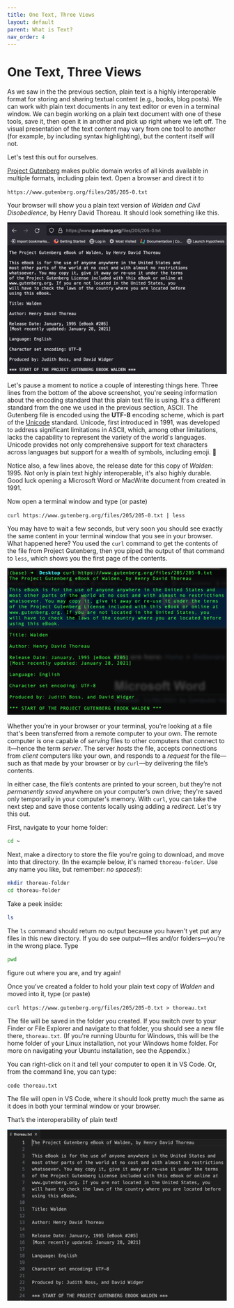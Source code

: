 ```yaml
---
title: One Text, Three Views
layout: default
parent: What is Text?
nav_order: 4
---
```

# One Text, Three Views

As we saw in the the previous section, plain text is a highly interoperable format for storing and sharing textual content (e.g., books, blog posts). We can work with plain text documents in any text editor or even in a terminal window. We can begin working on a plain text document with one of these tools, save it, then open it in another and pick up right where we left off. The visual presentation of the text content may vary from one tool to another (for example, by including syntax highlighting), but the content itself will not.

Let's test this out for ourselves.

[Project Gutenberg](https://www.gutenberg.org/) makes public domain works of all kinds available in multiple formats, including plain text. Open a browser and direct it to

`https://www.gutenberg.org/files/205/205-0.txt`

Your browser will show you a plain text version of *Walden and Civil Disobedience*, by Henry David Thoreau. It should look something like this.

![Plain text version of Walden as viewed in a browser](../assets/gutenberg-walden.png)

Let's pause a moment to notice a couple of interesting things here. Three lines from the bottom of the above screenshot, you're seeing information about the encoding standard that this plain text file is using. It's a different standard from the one we used in the previous section, ASCII. The Gutenberg file is encoded using the **UTF-8** encoding scheme, which is part of the [Unicode](https://home.unicode.org/) standard. Unicode, first introduced in 1991, was developed to address significant limitations in ASCII, which, among other limitations, lacks the capability to represent the variety of the world's languages. Unicode provides not only comprehensive support for text characters across languages but support for a wealth of symbols, including emoji. &#x1f642; 

Notice also, a few lines above, the release date for this copy of *Walden*: 1995. Not only is plain text highly interoperable, it's also highly durable. Good luck opening a Microsoft Word or MacWrite document from created in 1991.

Now open a terminal window and type (or paste)

`curl https://www.gutenberg.org/files/205/205-0.txt | less`

You may have to wait a few seconds, but very soon you should see exactly the same content in your terminal window that you see in your browser. What happened here? You used the `curl` command to get the contents of the file from Project Gutenberg, then you piped the output of that command to `less`, which shows you the first page of the contents. 

![Walden in a terminal window](../assets/walden-in-terminal.png)

Whether you’re in your browser or your terminal, you’re looking at a file that's been transferred from a remote computer to your own. The remote computer is one capable of *serving* files to other computers that connect to it&mdash;hence the term *server*. The server *hosts* the file, accepts connections from *client* computers like your own, and responds to a *request* for the file&mdash;such as that made by your browser or by `curl`&mdash;by delivering the file’s contents.

In either case, the file’s contents are printed to your screen, but they’re not *permanently saved* anywhere on your computer’s own drive; they're saved only temporarily in your computer's memory. With `curl`, you can take the next step and save those contents locally using adding a *redirect*. Let's try this out. 

First, navigate to your home folder:

```zsh
cd ~
```
Next, make a directory to store the file you're going to download, and move into that directory. (In the example below, it's named `thoreau-folder`. Use any name you like, but remember: *no spaces!*):

```zsh
mkdir thoreau-folder
cd thoreau-folder
```
Take a peek inside:

```zsh
ls
```
The `ls` command should return no output because you haven't yet put any files in this new directory. If you do see output&mdash;files and/or folders&mdash;you're in the wrong place. Type

```zsh
pwd
```
figure out where you are, and try again!

Once you've created a folder to hold your plain text copy of *Walden* and moved into it, type (or paste)

`curl https://www.gutenberg.org/files/205/205-0.txt > thoreau.txt`

The file will be saved in the folder you created. If you switch over to your Finder or File Explorer and navigate to that folder, you should see a new file there, `thoreau.txt`. (If you're running Ubuntu for Windows, this will be the home folder of your Linux installation, not your Windows home folder. For more on navigating your Ubuntu installation, see the Appendix.)

You can right-click on it and tell your computer to open it in VS Code. Or, from the command line, you can type:

`code thoreau.txt`

The file will open in VS Code, where it should look pretty much the same as it does in both your terminal window or your browser.

That’s the interoperability of plain text!

![Walden in VS Code](../assets/walden-in-vscode.png)